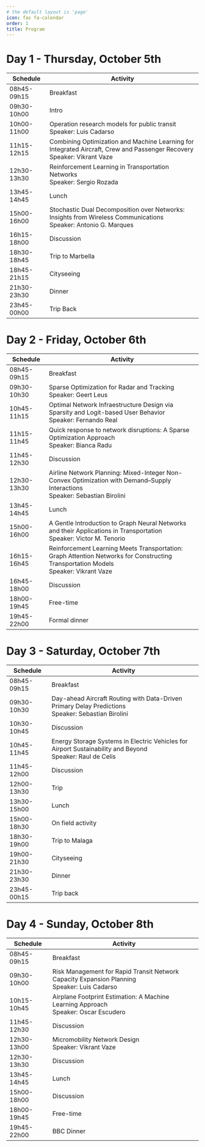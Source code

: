 ```yaml
---
# the default layout is 'page'
icon: fas fa-calendar
order: 1
title: Program
---
```


# Day 1 - Thursday, October 5th

| Schedule    | Activity                                                                                                                  |
| ----------- | ------------------------------------------------------------------------------------------------------------------------- |
| 08h45-09h15 | Breakfast                                                                                                                 |
| 09h30-10h00 | Intro                                                                                                                     |
| 10h00-11h00 | Operation research models for public transit<br>Speaker: Luis Cadarso                                                    |
| 11h15-12h15 | Combining Optimization and Machine Learning for Integrated Aircraft, Crew and Passenger Recovery<br>Speaker: Vikrant Vaze |
| 12h30-13h30 | Reinforcement Learning in Transportation Networks<br>Speaker: Sergio Rozada                                               |
| 13h45-14h45 | Lunch                                                                                                                     |
| 15h00-16h00 | Stochastic Dual Decomposition over Networks: Insights from Wireless Communications<br>Speaker: Antonio G. Marques         |
| 16h15-18h00 | Discussion                                                                                                                |
| 18h30-18h45 | Trip to Marbella                                                                                                          |
| 18h45-21h15 | Cityseeing                                                                                                                |
| 21h30-23h30 | Dinner                                                                                                                    |
| 23h45-00h00 | Trip Back                                                                                                                 |

# Day 2 - Friday, October 6th

| Schedule    | Activity                                                                                                                              |
| ----------- | ------------------------------------------------------------------------------------------------------------------------------------- |
| 08h45-09h15 | Breakfast                                                                                                                             |
| 09h30-10h30 | Sparse Optimization for Radar and Tracking<br>Speaker: Geert Leus                                                                     |
| 10h45-11h15 | Optimal Network Infraestructure Design via Sparsity and Logit-based User Behavior<br>Speaker: Fernando Real                           |
| 11h15-11h45 | Quick response to network disruptions: A Sparse Optimization Approach<br>Speaker: Bianca Radu                                        |
| 11h45-12h30 | Discussion                                                                                                                            |
| 12h30-13h30 | Airline Network Planning: Mixed-Integer Non-Convex Optimization with Demand–Supply Interactions<br>Speaker: Sebastian Birolini        |
| 13h45-14h45 | Lunch                                                                                                                                 |
| 15h00-16h00 | A Gentle Introduction to Graph Neural Networks and their Applications in Transportation<br>Speaker: Victor M. Tenorio                 |
| 16h15-16h45 | Reinforcement Learning Meets Transportation: Graph Attention Networks for Constructing Transportation Models<br>Speaker: Vikrant Vaze |
| 16h45-18h00 | Discussion                                                                                                                            |
| 18h00-19h45 | Free-time                                                                                                                             |
| 19h45-22h00 | Formal dinner                                                                                                                         |

# Day 3 - Saturday, October 7th

| Schedule    | Activity                                                                                                    |
| ----------- | ----------------------------------------------------------------------------------------------------------- |
| 08h45-09h15 | Breakfast                                                                                                   |
| 09h30-10h30 | Day-ahead Aircraft Routing with Data-Driven Primary Delay Predictions<br>Speaker: Sebastian Birolini        |
| 10h30-10h45 | Discussion                                                                                                  |
| 10h45-11h45 | Energy Storage Systems in Electric Vehicles for Airport Sustainability and Beyond<br>Speaker: Raul de Celis |
| 11h45-12h00 | Discussion                                                                                                  |
| 12h00-13h30 | Trip                                                                                                        |
| 13h30-15h00 | Lunch                                                                                                       |
| 15h00-18h30 | On field activity                                                                                           |
| 18h30-19h00 | Trip to Malaga                                                                                              |
| 19h00-21h30 | Cityseeing                                                                                                  |
| 21h30-23h30 | Dinner                                                                                                      |
| 23h45-00h15 | Trip back                                                                                                   |

# Day 4 - Sunday, October 8th

| Schedule    | Activity                                                                                       |
| ----------- | ---------------------------------------------------------------------------------------------- |
| 08h45-09h15 | Breakfast                                                                                      |
| 09h30-10h00 | Risk Management for Rapid Transit Network Capacity Expansion Planning<br>Speaker: Luis Cadarso |
| 10h15-10h45 | Airplane Footprint Estimation: A Machine Learning Approach<br>Speaker: Oscar Escudero          |
| 11h45-12h30 | Discussion                                                                                     |
| 12h30-13h00 | Micromobility Network Design<br>Speaker: Vikrant Vaze                                          |
| 12h30-13h30 | Discussion                                                                                     |
| 13h45-14h45 | Lunch                                                                                          |
| 15h00-18h00 | Discussion                                                                                     |
| 18h00-19h45 | Free-time                                                                                      |
| 19h45-22h00 | BBC Dinner                                                                                     |